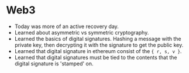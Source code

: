 # Web3
- Today was more of an active recovery day.
- Learned about asymmetric vs symmetric cryptography.
- Learned the basics of digital signatures. Hashing a message with the private key, then decrypting it with the signature to get the public key.
- Learned that digital signature in ethereum consist of the `{ r, s, v }`.
- Learned that digital signatures must be tied to the contents that the digital signature is 'stamped' on.